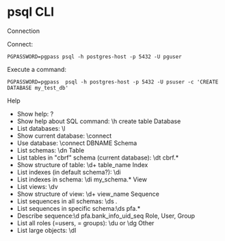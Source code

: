 # psql CLI

Connection

Connect:
```
PGPASSWORD=pgpass psql -h postgres-host -p 5432 -U pguser
```
Execute a command:
```
PGPASSWORD=pgpass  psql -h postgres-host -p 5432 -U psuser -c 'CREATE DATABASE my_test_db'
```
Help
- Show help: \?
- Show help about SQL command: \h create table
Database
- List databases: \l
- Show current database: \connect
- Use database: \connect DBNAME
Schema
- List schemas: \dn
Table
- List tables in "cbrf" schema (current database): \dt cbrf.*
- Show structure of table: \d+ table_name
Index
- List indexes (in default schema?): \di
- List indexes in schema: \di my_schema.*
View
- List views: \dv
- Show structure of view: \d+ view_name
Sequence
- List sequences in all schemas: \ds *.*
- List sequences in specific schema:\ds pfa.*
- Describe sequence:\d pfa.bank_info_uid_seq
Role, User, Group
- List all roles (=users, = groups): \du or \dg
Other
- List large objects: \dl
